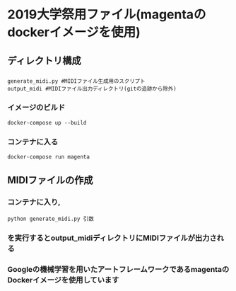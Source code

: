 # 2019大学祭用ファイル(magentaのdockerイメージを使用)
## ディレクトリ構成
###
 ```Dockerfile-magenta #Dockerfile
generate_midi.py #MIDIファイル生成用のスクリプト
output_midi #MIDIファイル出力ディレクトリ(gitの追跡から除外)
 ```
### イメージのビルド
```
docker-compose up --build
```

### コンテナに入る
```
docker-compose run magenta
```
## MIDIファイルの作成
### コンテナに入り,
```
python generate_midi.py 引数
```
### を実行するとoutput_midiディレクトリにMIDIファイルが出力される

### Googleの機械学習を用いたアートフレームワークであるmagentaのDockerイメージを使用しています

